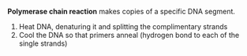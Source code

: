 **Polymerase chain reaction** makes copies of a specific DNA segment.

1. Heat DNA, denaturing it and splitting the complimentary strands
2. Cool the DNA so that primers anneal (hydrogen bond to each of the single strands)